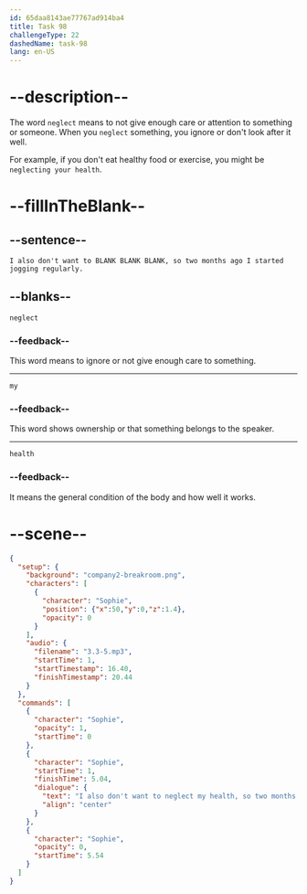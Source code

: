 ```yaml
---
id: 65daa8143ae77767ad914ba4
title: Task 98
challengeType: 22
dashedName: task-98
lang: en-US
---
```


<!-- (Audio) Sophie: I also don't want to neglect my health, so two months ago I started jogging regularly. -->

# --description--

The word `neglect` means to not give enough care or attention to something or someone. When you `neglect` something, you ignore or don't look after it well. 

For example, if you don't eat healthy food or exercise, you might be `neglecting your health`.

# --fillInTheBlank--

## --sentence--

`I also don't want to BLANK BLANK BLANK, so two months ago I started jogging regularly.`

## --blanks--

`neglect`

### --feedback--

This word means to ignore or not give enough care to something.

---

`my`

### --feedback--

This word shows ownership or that something belongs to the speaker.

---

`health`

### --feedback--

It means the general condition of the body and how well it works.

# --scene--

```json
{
  "setup": {
    "background": "company2-breakroom.png",
    "characters": [
      {
        "character": "Sophie",
        "position": {"x":50,"y":0,"z":1.4},
        "opacity": 0
      }
    ],
    "audio": {
      "filename": "3.3-5.mp3",
      "startTime": 1,
      "startTimestamp": 16.40,
      "finishTimestamp": 20.44
    }
  },
  "commands": [
    {
      "character": "Sophie",
      "opacity": 1,
      "startTime": 0
    },
    {
      "character": "Sophie",
      "startTime": 1,
      "finishTime": 5.04,
      "dialogue": {
        "text": "I also don't want to neglect my health, so two months ago I started jogging regularly.",
        "align": "center"
      }
    },
    {
      "character": "Sophie",
      "opacity": 0,
      "startTime": 5.54
    }
  ]
}
```

